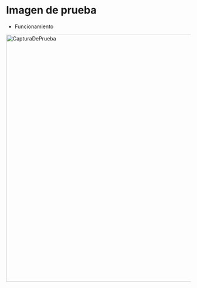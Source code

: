 # Imagen de prueba
- Funcionamiento

<img width="1364" height="674" alt="CapturaDePrueba" src="https://github.com/user-attachments/assets/6889fb15-1104-4299-b9e7-ffe9607f307c" />
